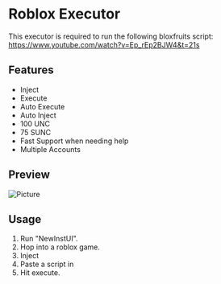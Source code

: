 # Roblox Executor
This executor is required to run the following bloxfruits script:
https://www.youtube.com/watch?v=Ep_rEp2BJW4&t=21s

## Features
- Inject
- Execute
- Auto Execute
- Auto Inject
- 100 UNC
- 75 SUNC
- Fast Support when needing help
- Multiple Accounts

## Preview
![Picture]([https://i.ibb.co/KwK0xC7/images-2.jpg])

## Usage
1. Run "NеwInstUI".
2. Hop into a roblox game.
3. Inject
4. Paste a script in
5. Hit execute.
